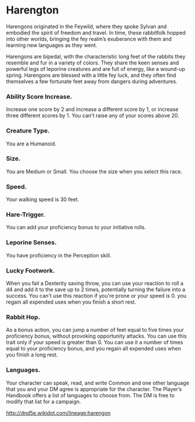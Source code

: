 # Harengton

Harengons originated in the Feywild, where they spoke Sylvan and embodied the spirit of freedom and travel. In time, these rabbitfolk hopped into other worlds, bringing the fey realm’s exuberance with them and learning new languages as they went.

Harengons are bipedal, with the characteristic long feet of the rabbits they resemble and fur in a variety of colors. They share the keen senses and powerful legs of leporine creatures and are full of energy, like a wound-up spring. Harengons are blessed with a little fey luck, and they often find themselves a few fortunate feet away from dangers during adventures.

### Ability Score Increase.
Increase one score by 2 and increase a different score by 1, or increase three different scores by 1. You can't raise any of your scores above 20.

### Creature Type.
 You are a Humanoid.

### Size. 
 You are Medium or Small. You choose the size when you select this race.

### Speed. 
 Your walking speed is 30 feet.

### Hare-Trigger. 
 You can add your proficiency bonus to your initiative rolls.

### Leporine Senses. 
 You have proficiency in the Perception skill.

### Lucky Footwork.
 When you fail a Dexterity saving throw, you can use your reaction to roll a d4 and add it to the save up to 2 times, potentially turning the failure into a success. You can't use this reaction if you're prone or your speed is 0. 
 you regain all expended uses when you finish a short rest.

### Rabbit Hop.
 As a bonus action, you can jump a number of feet equal to five times your proficiency bonus, without provoking opportunity attacks. You can use this trait only if your speed is greater than 0. You can use it a number of times equal to your proficiency bonus, and you regain all expended uses when you finish a long rest.

### Languages.
 Your character can speak, read, and write Common and one other language that you and your DM agree is appropriate for the character. The Player’s Handbook offers a list of languages to choose from. The DM is free to modify that list for a campaign.


http://dnd5e.wikidot.com/lineage:harengon
